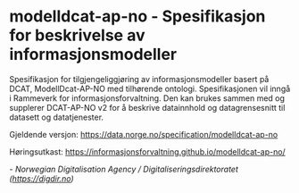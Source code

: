 # modelldcat-ap-no - Spesifikasjon for beskrivelse av informasjonsmodeller
Spesifikasjon for tilgjengeliggjøring av informasjonsmodeller basert på DCAT, ModellDcat-AP-NO med tilhørende ontologi.
Spesifikasjonen vil inngå i Rammeverk for informasjonsforvaltning. Den kan brukes sammen med og supplerer DCAT-AP-NO v2 for å beskrive datainnhold og datagrensesnitt til datasett og datatjenester.

Gjeldende versjon: https://data.norge.no/specification/modelldcat-ap-no

Høringsutkast: https://informasjonsforvaltning.github.io/modelldcat-ap-no/  


\- _Norwegian Digitalisation Agency / Digitaliseringsdirektoratet (https://digdir.no)_
